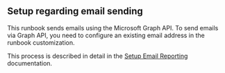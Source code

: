 ## Setup regarding email sending
This runbook sends emails using the Microsoft Graph API. To send emails via Graph API, you need to configure an existing email address in the runbook customization.

This process is described in detail in the [Setup Email Reporting](https://github.com/realmjoin/realmjoin-runbooks/tree/master/docs/general/setup-email-reporting.md) documentation.